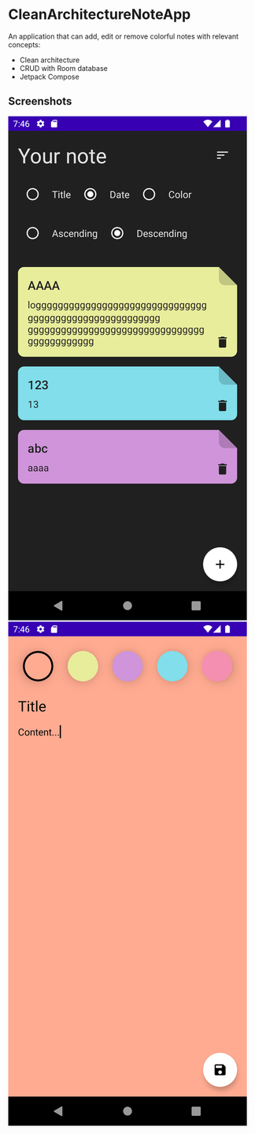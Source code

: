 CleanArchitectureNoteApp
===========

An application that can add, edit or remove colorful notes with relevant concepts:
* Clean architecture
* CRUD with Room database
* Jetpack Compose

Screenshots
-----------

![Notes screen](screenshots/notes_screen.png "Notes screen")
![Add edit note screen](screenshots/add_edit_note_screen.png "Add edit note screen")